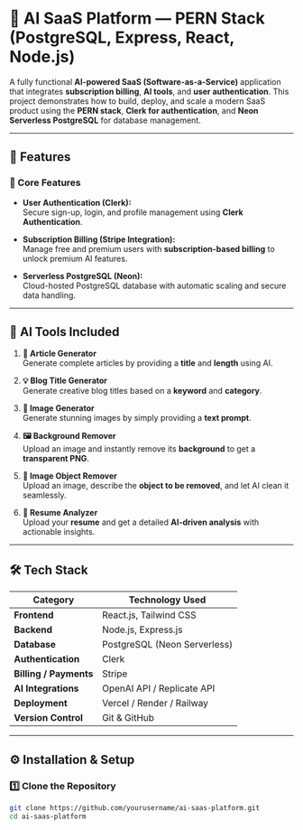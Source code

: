 # 🧠 AI SaaS Platform — PERN Stack (PostgreSQL, Express, React, Node.js)

A fully functional **AI-powered SaaS (Software-as-a-Service)** application that integrates **subscription billing**, **AI tools**, and **user authentication**. This project demonstrates how to build, deploy, and scale a modern SaaS product using the **PERN stack**, **Clerk for authentication**, and **Neon Serverless PostgreSQL** for database management.

---

## 🚀 Features

### 🧩 Core Features
- **User Authentication (Clerk):**  
  Secure sign-up, login, and profile management using **Clerk Authentication**.
  
- **Subscription Billing (Stripe Integration):**  
  Manage free and premium users with **subscription-based billing** to unlock premium AI features.
  
- **Serverless PostgreSQL (Neon):**  
  Cloud-hosted PostgreSQL database with automatic scaling and secure data handling.

---

## 🤖 AI Tools Included

1. **📝 Article Generator**  
   Generate complete articles by providing a **title** and **length** using AI.

2. **💡 Blog Title Generator**  
   Generate creative blog titles based on a **keyword** and **category**.

3. **🎨 Image Generator**  
   Generate stunning images by simply providing a **text prompt**.

4. **🖼️ Background Remover**  
   Upload an image and instantly remove its **background** to get a **transparent PNG**.

5. **🧽 Image Object Remover**  
   Upload an image, describe the **object to be removed**, and let AI clean it seamlessly.

6. **📄 Resume Analyzer**  
   Upload your **resume** and get a detailed **AI-driven analysis** with actionable insights.

---

## 🛠️ Tech Stack

| Category | Technology Used |
|-----------|----------------|
| **Frontend** | React.js, Tailwind CSS |
| **Backend** | Node.js, Express.js |
| **Database** | PostgreSQL (Neon Serverless) |
| **Authentication** | Clerk |
| **Billing / Payments** | Stripe |
| **AI Integrations** | OpenAI API / Replicate API |
| **Deployment** | Vercel / Render / Railway |
| **Version Control** | Git & GitHub |

---

## ⚙️ Installation & Setup

### 1️⃣ Clone the Repository
```bash
git clone https://github.com/yourusername/ai-saas-platform.git
cd ai-saas-platform

